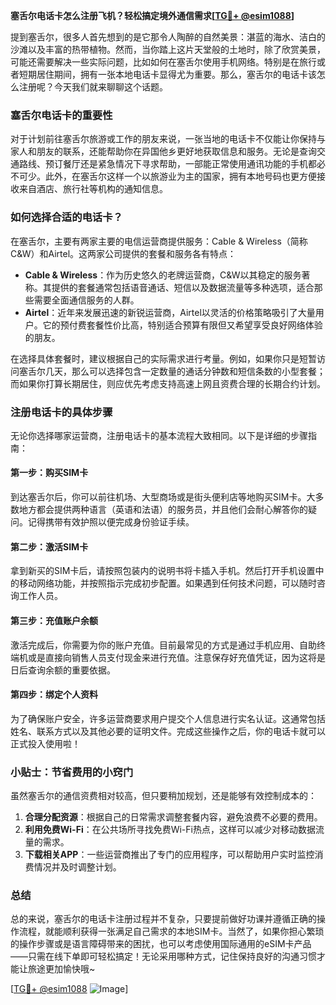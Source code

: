 **塞舌尔电话卡怎么注册飞机？轻松搞定境外通信需求[[TG💪+ @esim1088](https://t.me/s/esim1088)]**

提到塞舌尔，很多人首先想到的是它那令人陶醉的自然美景：湛蓝的海水、洁白的沙滩以及丰富的热带植物。然而，当你踏上这片天堂般的土地时，除了欣赏美景，可能还需要解决一些实际问题，比如如何在塞舌尔使用手机网络。特别是在旅行或者短期居住期间，拥有一张本地电话卡显得尤为重要。那么，塞舌尔的电话卡该怎么注册呢？今天我们就来聊聊这个话题。

### 塞舌尔电话卡的重要性

对于计划前往塞舌尔旅游或工作的朋友来说，一张当地的电话卡不仅能让你保持与家人和朋友的联系，还能帮助你在异国他乡更好地获取信息和服务。无论是查询交通路线、预订餐厅还是紧急情况下寻求帮助，一部能正常使用通讯功能的手机都必不可少。此外，在塞舌尔这样一个以旅游业为主的国家，拥有本地号码也更方便接收来自酒店、旅行社等机构的通知信息。

### 如何选择合适的电话卡？

在塞舌尔，主要有两家主要的电信运营商提供服务：Cable & Wireless（简称C&W）和Airtel。这两家公司提供的套餐和服务各有特点：

- **Cable & Wireless**：作为历史悠久的老牌运营商，C&W以其稳定的服务著称。其提供的套餐通常包括语音通话、短信以及数据流量等多种选项，适合那些需要全面通信服务的人群。
- **Airtel**：近年来发展迅速的新锐运营商，Airtel以灵活的价格策略吸引了大量用户。它的预付费套餐性价比高，特别适合预算有限但又希望享受良好网络体验的朋友。

在选择具体套餐时，建议根据自己的实际需求进行考量。例如，如果你只是短暂访问塞舌尔几天，那么可以选择包含一定数量的通话分钟数和短信条数的小型套餐；而如果你打算长期居住，则应优先考虑支持高速上网且资费合理的长期合约计划。

### 注册电话卡的具体步骤

无论你选择哪家运营商，注册电话卡的基本流程大致相同。以下是详细的步骤指南：

#### 第一步：购买SIM卡
到达塞舌尔后，你可以前往机场、大型商场或是街头便利店等地购买SIM卡。大多数地方都会提供两种语言（英语和法语）的服务员，并且他们会耐心解答你的疑问。记得携带有效护照以便完成身份验证手续。

#### 第二步：激活SIM卡
拿到新买的SIM卡后，请按照包装内的说明书将卡插入手机。然后打开手机设置中的移动网络功能，并按照指示完成初步配置。如果遇到任何技术问题，可以随时咨询工作人员。

#### 第三步：充值账户余额
激活完成后，你需要为你的账户充值。目前最常见的方式是通过手机应用、自助终端机或是直接向销售人员支付现金来进行充值。注意保存好充值凭证，因为这将是日后查询余额的重要依据。

#### 第四步：绑定个人资料
为了确保账户安全，许多运营商要求用户提交个人信息进行实名认证。这通常包括姓名、联系方式以及其他必要的证明文件。完成这些操作之后，你的电话卡就可以正式投入使用啦！

### 小贴士：节省费用的小窍门
虽然塞舌尔的通信资费相对较高，但只要稍加规划，还是能够有效控制成本的：

1. **合理分配资源**：根据自己的日常需求调整套餐内容，避免浪费不必要的费用。
2. **利用免费Wi-Fi**：在公共场所寻找免费Wi-Fi热点，这样可以减少对移动数据流量的需求。
3. **下载相关APP**：一些运营商推出了专门的应用程序，可以帮助用户实时监控消费情况并及时调整计划。

### 总结

总的来说，塞舌尔的电话卡注册过程并不复杂，只要提前做好功课并遵循正确的操作流程，就能顺利获得一张满足自己需求的本地SIM卡。当然了，如果你担心繁琐的操作步骤或是语言障碍带来的困扰，也可以考虑使用国际通用的eSIM卡产品——只需在线下单即可轻松搞定！无论采用哪种方式，记住保持良好的沟通习惯才能让旅途更加愉快哦~

[[TG💪+ @esim1088](https://t.me/s/esim1088) ![Image](https://i.postimg.cc/4NQfJmqS/Snipaste-2025-05-13-00-14-12.png)]